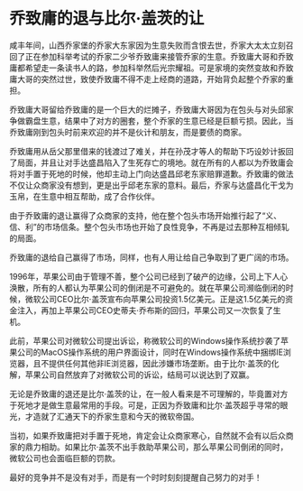 # 乔致庸的退与比尔·盖茨的让

咸丰年间，山西乔家堡的乔家大东家因为生意失败而含恨去世，乔家大太太立刻召回了正在参加科举考试的乔家二少爷乔致庸来接管乔家的生意。乔致庸大哥和乔致庸都希望走一条读书人的路，参加科举然后光宗耀祖。可是家境的突然变故和乔致庸大哥的突然过世，致使乔致庸不得不走上经商的道路，开始背负起整个乔家的重担。 

乔致庸大哥留给乔致庸的是一个巨大的烂摊子，乔致庸大哥因为在包头与对头邱家争做霸盘生意，结果中了对方的圈套，整个乔家的生意已经是巨额亏损。因此，当乔致庸刚到包头时前来欢迎的并不是伙计和朋友，而是要债的商家。 

乔致庸用从岳父那里借来的钱渡过了难关，并在孙茂才等人的帮助下巧设妙计扳回了局面，并且让对手达盛昌陷入了生死存亡的境地。就在所有的人都以为乔致庸会将对手置于死地的时候，他却主动上门向达盛昌邱老东家赔罪道歉。乔致庸的做法不仅让众商家没有想到，更是出乎邱老东家的意料。最后，乔家与达盛昌化干戈为玉帛，在生意中相互帮助，成了合作伙伴。 

由于乔致庸的退让赢得了众商家的支持，他在整个包头市场开始推行起了“义、信、利”的市场信条。整个包头市场也开始了良性竞争，不再是过去那种互相倾轧的局面。 

乔致庸的退给自己赢得了市场，同样，也有人用让给自己争取到了更广阔的市场。 

1996年，苹果公司由于管理不善，整个公司已经到了破产的边缘，公司上下人心涣散，所有的人都认为苹果公司的倒闭是不可避免的。就在苹果公司濒临倒闭的时候，微软公司CEO比尔·盖茨宣布向苹果公司投资1.5亿美元。正是这1.5亿美元的资金注入，再加上苹果公司CEO史蒂夫·乔布斯的回归，苹果公司又一次恢复了生机。 

此前，苹果公司对微软公司提出诉讼，称微软公司的Windows操作系统抄袭了苹果公司的MacOS操作系统的用户界面设计，同时在Windows操作系统中捆绑IE浏览器，且不提供任何其他非IE浏览器，因此涉嫌市场垄断。由于比尔·盖茨的化解，苹果公司自然放弃了对微软公司的诉讼，结局可以说达到了双赢。 

无论是乔致庸的退还是比尔·盖茨的让，在一般人看来是不可理解的，毕竟置对方于死地才是做生意最常用的手段。可是，正因为乔致庸和比尔·盖茨超乎寻常的眼光，才造就了汇通天下的乔家生意和今天的微软帝国。 

当初，如果乔致庸把对手置于死地，肯定会让众商家寒心，自然就不会有以后众商家的鼎力相助。如果比尔·盖茨不出手救助苹果公司，那么苹果公司倒闭的同时，微软公司也会面临巨额的罚款。 

最好的竞争并不是没有对手，而是有一个时时刻刻提醒自己努力的对手！